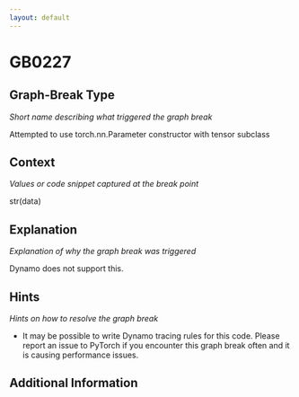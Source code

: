 ```yaml
---
layout: default
---
```

# GB0227

## Graph-Break Type
*Short name describing what triggered the graph break*

Attempted to use torch.nn.Parameter constructor with tensor subclass

## Context
*Values or code snippet captured at the break point*

str(data)

## Explanation
*Explanation of why the graph break was triggered*

Dynamo does not support this.

## Hints
*Hints on how to resolve the graph break*

- It may be possible to write Dynamo tracing rules for this code. Please report an issue to PyTorch if you encounter this graph break often and it is causing performance issues.


## Additional Information

<!-- ADDITIONAL INFORMATION START - Add custom information below this line -->

<!-- ADDITIONAL INFORMATION END -->

